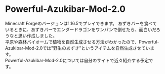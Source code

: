 # Powerful-Azukibar-Mod-2.0

Minecraft Forgeのバージョンは1.16.5でプレイできます。
あずきバーを食べているときに、あずきバーでエンダードラゴンをワンパンで倒せたら、面白いだろうなと思い作成しました。
<br>
平原や森林バイオームで植物を自然生成させる方法がわかったので、Powerful-Azukibar-Mod-2.0では"野生のあずき"というアイテムを自然生成させています。
<br>
Powerful-Azukibar-Mod-2.0については自分のサイトで近々紹介する予定です。
